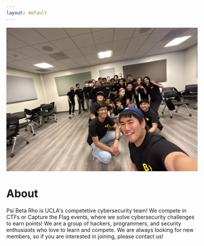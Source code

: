 ```yaml
---
layout: default
---
```

![Our team sporting PBR merch!](/assets/images/pbr_point_five.jpg "Our team")
# About
Psi Beta Rho is UCLA's competetive cybersecurity team! We compete in CTFs or Capture the Flag events, where we solve cybersecurity challenges to earn points! We are a group of hackers, programmers, and security enthusiasts who love to learn and compete. We are always looking for new members, so if you are interested in joining, please contact us!
